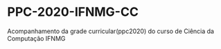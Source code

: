 # PPC-2020-IFNMG-CC
Acompanhamento da grade curricular(ppc2020) do curso de Ciência da Computação IFNMG
